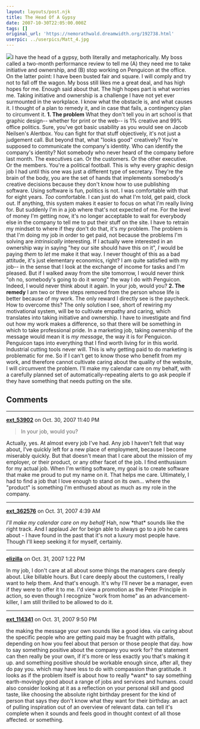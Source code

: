 ```yaml
---
layout: layouts/post.njk
title: The Head Of A Gypsy
date: 2007-10-30T22:05:00.000Z
tags: []
original_url: 'https://nemorathwald.dreamwidth.org/192738.html'
userpic: ../userpics/Matt_4.jpg
---
```

[![](http://lh4.google.com/matt.mattarn/Rye96AAcRrI/AAAAAAAACRM/RF4PSI4wTBc/s400/headofagypsy.jpg)](http://picasaweb.google.com/matt.mattarn/Misc/photo#5127275504916514482)I have the head of a gypsy, both literally and metaphorically. My boss called a two-month performance review to tell me (A) they need me to take initiative and ownership, and (B) stop working on Penguicon at the office. On the latter point: I have been busted fair and square. I will comply and try not to fall off the wagon. My boss still likes me a great deal, and has high hopes for me. Enough said about that. The high hopes part is what worries me. Taking initiative and ownership is a challenge I have not yet ever surmounted in the workplace. I know what the obstacle is, and what causes it. I thought of a plan to remedy it, and in case that fails, a contingency plan to circumvent it. **1\. The problem** What they don't tell you in art school is that graphic design-- whether for print or the web-- is 1% creative and 99% office politics. Sure, you've got basic usability as you would see on Jacob Neilsen's Alertbox. You can fight for that stuff objectively, it's not just a judgement call. But beyond that, what "looks good" creatively? You're supposed to communicate the company's identity. Who can identify the company's identity? Not somebody who never heard of the company before last month. The executives can. Or the customers. Or the other executive. Or the members. You're a political football. This is why every graphic design job I had until this one was just a different type of secretary. They're the brain of the body, you are the set of hands that implements somebody's creative decisions because they don't know how to use publishing software. Using software is fun, politics is not. I was comfortable with that for eight years. _Too_ comfortable. I can just do what I'm told, get paid, clock out. If anything, this system makes it easier to focus on what I'm really living for. But suddenly I'm in a job where that's not expected of me. For the level of money I'm getting now, it's no longer acceptable to wait for everybody else in the company to tell me to put their stuff on the site. I have to retrain my mindset to where if they don't do that, it's _my_ problem. The problem is that I'm doing my job in order to get paid, not because the problems I'm solving are _intrinsically_ interesting. If I actually were interested in an ownership way in saying "hey our site should have this on it", _I_ would be paying _them_ to _let_ me make it that way. I never thought of this as a bad attitude, it's just elementary economics, right? I am quite satisfied with my job-- in the sense that I look at the exchange of income for tasks and I'm pleased. But if I walked away from the site tomorrow, I would never think "oh no, somebody's going to do it wrong" the way I do with Penguicon. Indeed, I would never think about it again. In your job, would you? **2\. The remedy** I am two or three steps removed from the person whose life is better because of my work. The only reward I directly see is the paycheck. How to overcome this? The only solution I see, short of rewiring my motivational system, will be to cultivate empathy and caring, which translates into taking initiative and ownership. I have to investigate and find out how my work makes a difference, so that there will be something in which to take professional pride. In a marketing job, taking ownership of the message would mean it is _my message_, the way it is for Penguicon. Penguicon taps into everything that I find worth living for in this world. Industrial cutting tools never will. This is why getting paid to do marketing is problematic for me. So if I can't get to know those who benefit from my work, and therefore cannot cultivate caring about the quality of the website, I will circumvent the problem. I'll make my calendar care on my behalf, with a carefully planned set of automatically-repeating alerts to go ask people if they have something that needs putting on the site.

## Comments

---

**[ext_53902](https://www.dreamwidth.org/users/ext_53902)** on Oct. 30, 2007 11:40 PM

> In your job, would you?

Actually, yes. At almost every job I've had. Any job I haven't felt that way about, I've quickly left for a new place of employment, because I become miserably quickly. But that doesn't mean that I care about the mission of my employer, or their product, or any other facet of the job. I find enthusiasm for my actual job. When I'm writing software, my goal is to create software that make me proud to put my name on it. That helps me care. Ultimately, I had to find a job that I love enough to stand on its own... where the "product" is something I'm enthused about as much as my role in the company.

---

**[ext_362576](https://www.dreamwidth.org/users/ext_362576)** on Oct. 31, 2007 4:39 AM

_I'll make my calendar care on my behalf_ Hah, now \*that\* sounds like the right track. And I applaud Jer for beign able to always go to a job he cares about - I have found in the past that it's not a luxury most people have. Though I'll keep seeking it for myself, certainly.

---

**[elizilla](https://www.dreamwidth.org/users/elizilla)** on Oct. 31, 2007 1:22 PM

In my job, I don't care at all about some things the managers care deeply about. Like billable hours. But I care deeply about the customers, I really want to help them. And that's enough. It's why I'll never be a manager, even if they were to offer it to me. I'd view a promotion as the Peter Principle in action, so even though I recognize "work from home" as an advancement-killer, I am still thrilled to be allowed to do it.

---

**[ext_114341](https://www.dreamwidth.org/users/ext_114341)** on Oct. 31, 2007 9:50 PM

the making the message your own sounds like a good idea. via caring about the specific people who are getting paid may be fruaght with pitfalls, depending on how you feel about that person or those people that day. how to say something positive about the company you work for? the statement can then really be your own, if it's more or less exactly you that's making it up. and something positive should be workable enough since, after all, they do pay you. which may have less to do with compassion than gratitude. it looks as if the problem itself is about how to really \*want\* to say something earth-movingly good about a range of jobs and services and humans. could also consider looking at it as a reflection on your personal skill and good taste, like choosing the absolute right birthday present for the kind of person that says they don't know what they want for their birthday. an act of pulling inspiration out of an overview of relevant data. can tell it's complete when it sounds and feels good in thought context of all those affected. or something.
